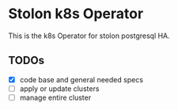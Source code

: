# Stolon k8s Operator

This is the k8s Operator for stolon postgresql HA.

## TODOs
- [x] code base and general needed specs
- [ ] apply or update clusters
- [ ] manage entire cluster